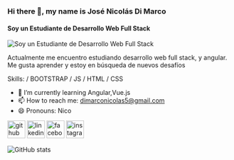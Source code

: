 ### Hi there 👋, my name is José Nicolás Di Marco
#### Soy un Estudiante de Desarrollo Web Full Stack
![Soy un Estudiante de Desarrollo Web Full Stack](https://ipro.edu.uy/wp-content/uploads/2019/10/computer-1209641_1920-1920x1200.jpg)

Actualmente me encuentro estudiando desarrollo web full stack, y angular. Me gusta aprender y estoy en búsqueda de nuevos desafíos

Skills:  / BOOTSTRAP / JS / HTML / CSS

- 🌱 I’m currently learning Angular,Vue.js 
- 📫 How to reach me: dimarconicolas5@gmail.com 
- 😄 Pronouns: Nico 


[<img src='https://cdn.jsdelivr.net/npm/simple-icons@3.0.1/icons/github.svg' alt='github' height='40'>](https://github.com/NicoyRom)  [<img src='https://cdn.jsdelivr.net/npm/simple-icons@3.0.1/icons/linkedin.svg' alt='linkedin' height='40'>](https://www.linkedin.com/in/josé-nicolas-di-marco/)  [<img src='https://cdn.jsdelivr.net/npm/simple-icons@3.0.1/icons/facebook.svg' alt='facebook' height='40'>](https://www.facebook.com/nicolas.dimarco.1029)  [<img src='https://cdn.jsdelivr.net/npm/simple-icons@3.0.1/icons/instagram.svg' alt='instagram' height='40'>](https://www.instagram.com/nicolasdi.marco/)  

![GitHub stats](https://github-readme-stats.vercel.app/api?username=NicoyRom&show_icons=true)  

